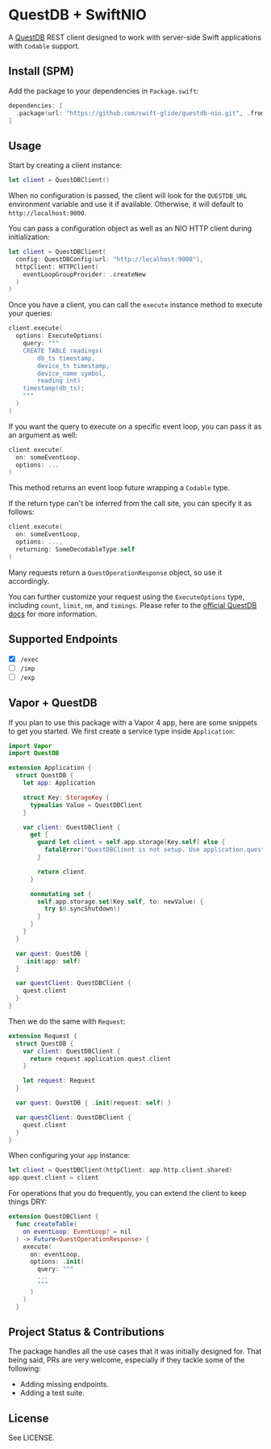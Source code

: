 # QuestDB + SwiftNIO

A [QuestDB](https://questdb.io) REST client designed to work with server-side Swift applications with `Codable` support.

## Install (SPM)

Add the package to your dependencies in `Package.swift`:

```swift
dependencies: [
  .package(url: "https://github.com/swift-glide/questdb-nio.git", .from("0.1.0"))
]
```

## Usage

Start by creating a client instance:

```swift
let client = QuestDBClient()
```

When no configuration is passed, the client will look for the `QUESTDB_URL` environment variable and use it if available. Otherwise, it will default to `http://localhost:9000`.

You can pass a configuration object as well as an NIO HTTP client during initialization:

```swift
let client = QuestDBClient(
  config: QuestDBConfig(url: "http://localhost:9000"),
  httpClient: HTTPClient(
    eventLoopGroupProvider: .createNew
  )
)
```

Once you have a client, you can call the `execute` instance method to execute your queries:

```swift
client.execute(
  options: ExecuteOptions(
    query: """
    CREATE TABLE readings(
        db_ts timestamp,
        device_ts timestamp,
        device_name symbol,
        reading int)
    timestamp(db_ts);
    """
  )
)
```

If you want the query to execute on a specific event loop, you can pass it as an argument as well:

```swift
client.execute(
  on: someEventLoop, 
  options: ...
)
```

This method returns an event loop future wrapping a `Codable` type.

If the return type can't be inferred from the call site, you can specify it as follows:

```swift
client.execute(
  on: someEventLoop, 
  options: ...,
  returning: SomeDecodableType.self
)
```

Many requests return a `QuestOperationResponse` object, so use it accordingly.

You can further customize your request using the `ExecuteOptions` type, including `count`, `limit`, `nm`, and `timings`. Please refer to the [official QuestDB docs](https://questdb.io/docs/reference/api/rest#exec---execute-queries) for more information.

## Supported Endpoints

- [x] `/exec`
- [ ] `/imp`
- [ ] `/exp`

## Vapor + QuestDB

If you plan to use this package with a Vapor 4 app, here are some snippets to get you started. We first create a service type inside `Application`:

```swift
import Vapor
import QuestDB

extension Application {
  struct QuestDB {
    let app: Application

    struct Key: StorageKey {
      typealias Value = QuestDBClient
    }

    var client: QuestDBClient {
      get {
        guard let client = self.app.storage[Key.self] else {
          fatalError("QuestDBClient is not setup. Use application.quest.client to set it up.")
        }

        return client
      }

      nonmutating set {
        self.app.storage.set(Key.self, to: newValue) {
          try $0.syncShutdown()
        }
      }
    }
  }

  var quest: QuestDB {
    .init(app: self)
  }

  var questClient: QuestDBClient {
    quest.client
  }
}
```

Then we do the same with `Request`:

```swift
extension Request {
  struct QuestDB {
    var client: QuestDBClient {
      return request.application.quest.client
    }

    let request: Request
  }

  var quest: QuestDB { .init(request: self) }

  var questClient: QuestDBClient {
    quest.client
  }
}
```

When configuring your `app` instance:

```swift
let client = QuestDBClient(httpClient: app.http.client.shared)
app.quest.client = client
```

For operations that you do frequently, you can extend the client to keep things DRY:

```swift
extension QuestDBClient {
  func createTable(
    on eventLoop: EventLoop? = nil
  ) -> Future<QuestOperationResponse> {
    execute(
      on: eventLoop,
      options: .init(
        query: """
        ...
        """
      )
    )
  }
```

## Project Status & Contributions

The package handles all the use cases that it was initially designed for. That being said, PRs are very welcome, especially if they tackle some of the following:

- Adding missing endpoints.
- Adding a test suite.

## License

See LICENSE.
